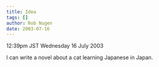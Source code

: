 ```yaml
---
title: Idea
tags: []
author: Rob Nugen
date: 2003-07-16
---
```


<p class=date>12:39pm JST Wednesday 16 July 2003</p>

<p>I can write a novel about a cat learning Japanese in Japan.</p>
